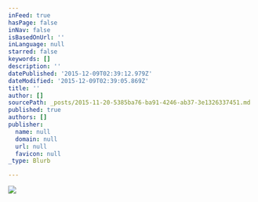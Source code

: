 ```yaml
---
inFeed: true
hasPage: false
inNav: false
isBasedOnUrl: ''
inLanguage: null
starred: false
keywords: []
description: ''
datePublished: '2015-12-09T02:39:12.979Z'
dateModified: '2015-12-09T02:39:05.869Z'
title: ''
author: []
sourcePath: _posts/2015-11-20-5385ba76-ba91-4246-ab37-3e1326337451.md
published: true
authors: []
publisher:
  name: null
  domain: null
  url: null
  favicon: null
_type: Blurb

---
```

![](https://the-grid-user-content.s3-us-west-2.amazonaws.com/21f71c56-98d4-4e77-8d4f-e67f2887d490.jpg)
